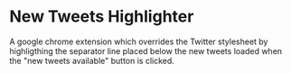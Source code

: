 New Tweets Highlighter
======================

A google chrome extension which overrides the Twitter stylesheet by highligthing the separator line placed below the new tweets loaded when the "new tweets available" button is clicked.
